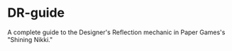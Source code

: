 # DR-guide
A complete guide to the Designer's Reflection mechanic in Paper Games's "Shining Nikki."
